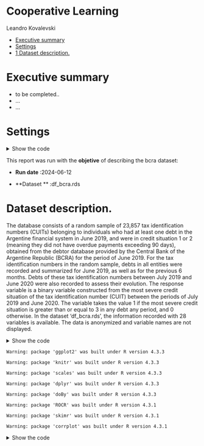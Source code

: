 # Cooperative Learning
Leandro Kovalevski

- [Executive summary](#executive-summary)
- [Settings](#settings)
- [<span class="toc-section-number">1</span> Dataset
  description.](#dataset-description.)

# Executive summary

- to be completed..
- …
- …

# Settings

<details>
<summary>Show the code</summary>

``` r
file_name <- "df_bcra.rds"
```

</details>

This report was run with the **objetive** of describing the bcra
dataset:

- **Run date** :2024-06-12

- **Dataset ** :df_bcra.rds

# Dataset description.

The database consists of a random sample of 23,857 tax identification
numbers (CUITs) belonging to individuals who had at least one debt in
the Argentine financial system in June 2019, and were in credit
situation 1 or 2 (meaning they did not have overdue payments exceeding
90 days), obtained from the debtor database provided by the Central Bank
of the Argentine Republic (BCRA) for the period of June 2019. For the
tax identification numbers in the random sample, debts in all entities
were recorded and summarized for June 2019, as well as for the previous
6 months. Debts of these tax identification numbers between July 2019
and June 2020 were also recorded to assess their evolution. The response
variable is a binary variable constructed from the most severe credit
situation of the tax identification number (CUIT) between the periods of
July 2019 and June 2020. The variable takes the value 1 if the most
severe credit situation is greater than or equal to 3 in any debt any
period, and 0 otherwise. In the dataset ‘df_bcra.rds’, the information
recorded with 28 variables is available. The data is anonymized and
variable names are not displayed.

<details>
<summary>Show the code</summary>

``` r
#' ## Load data and needed packages.

#' Install (if needed)  'here' package to use relative paths. 
if(!("here" %in% installed.packages()[, "Package"])){ 
  install.packages("here") 
  }

#' Load generic functions ----
source(here::here("src", "utils.R"), encoding = "UTF-8")

#' Cargar las librerías necesarias
loadPackages(c(
  "here", "multiview", "ggplot2", "knitr", "scales", "dplyr", "doBy", "moments",
  "gains", "ROCR", "skimr", "moments", "corrplot"
  ))
```

</details>

    Warning: package 'ggplot2' was built under R version 4.3.3

    Warning: package 'knitr' was built under R version 4.3.3

    Warning: package 'scales' was built under R version 4.3.3

    Warning: package 'dplyr' was built under R version 4.3.3

    Warning: package 'doBy' was built under R version 4.3.3

    Warning: package 'ROCR' was built under R version 4.3.1

    Warning: package 'skimr' was built under R version 4.3.1

    Warning: package 'corrplot' was built under R version 4.3.1

<details>
<summary>Show the code</summary>

``` r
#' Set data path
file_path <- here::here("data", "ready")
```

</details>
